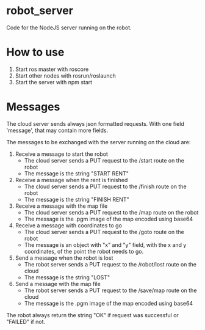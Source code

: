 # robot_server
Code for the NodeJS server running on the robot.
# How to use
 1. Start ros master with roscore
 2. Start other nodes with rosrun/roslaunch
 3. Start the server with npm start
 
# Messages
The cloud server sends always json formatted requests. With one field 'message', that may contain more fields.

The messages to be exchanged with the server running on the cloud are:
1. Receive a message to start the robot
    * The cloud server sends a PUT request to the /start route on the robot
    * The message is the string "START RENT"
2. Receive a message when the rent is finished
    * The cloud server sends a PUT request to the /finish route on the robot
    * The message is the string "FINISH RENT"
3. Receive a message with the map file
    * The cloud server sends a PUT request to the /map route on the robot
    * The message is the .pgm image of the map encoded using base64 
4. Receive a message with coordinates to go
    * The cloud server sends a PUT request to the /goto route on the robot
    * The message is an object with "x" and "y" field, with the x and y coordinates, of the point the robot needs to go.
4. Send a message when the robot is lost
    * The robot server sends a PUT request to the /robot/lost route on the cloud
    * The message is the string "LOST"
5. Send a message with the map file
    * The robot server sends a PUT request to the /save/map route on the cloud
    * The message is the .pgm image of the map encoded using base64

The robot always return the string "OK" if request was successful or "FAILED" if not.
